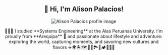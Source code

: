 <h2 align="center">👋 Hi, I'm Alison Palacios! </h2>  
  <p align="center">
  <img src="https://github.com/user-attachments/assets/5138077a-0bc8-405b-8400-7cff10d246d1" alt="Alison Palacios profile image" />
</p>

<p align="center">
👩🏻‍🎓 I studied **Systems Engineering** at the Alas Peruanas University. I'm proudly from **Arequipa** 📍 and passionate about lifestyle and adventure: exploring the world, capturing moments, and savoring new cultures and flavors ✈️🌍🏝️🗺️🚂🗽🏞️🚢🏕️📸🍲🎢
</p>

